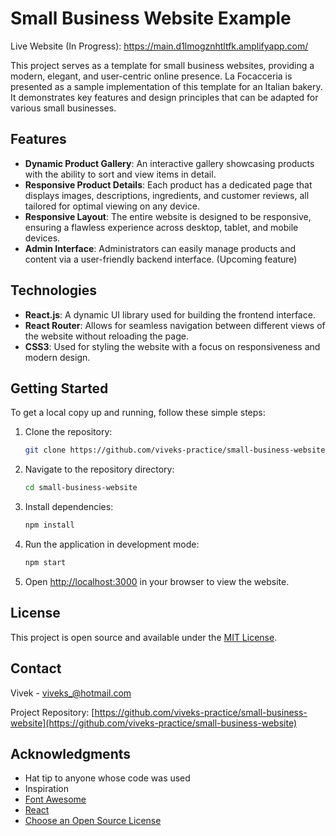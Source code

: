# Small Business Website Example

Live Website (In Progress): https://main.d1lmogznhtltfk.amplifyapp.com/

This project serves as a template for small business websites, providing a modern, elegant, and user-centric online presence. La Focacceria is presented as a sample implementation of this template for an Italian bakery. It demonstrates key features and design principles that can be adapted for various small businesses.

## Features

- **Dynamic Product Gallery**: An interactive gallery showcasing products with the ability to sort and view items in detail.
- **Responsive Product Details**: Each product has a dedicated page that displays images, descriptions, ingredients, and customer reviews, all tailored for optimal viewing on any device.
- **Responsive Layout**: The entire website is designed to be responsive, ensuring a flawless experience across desktop, tablet, and mobile devices.
- **Admin Interface**: Administrators can easily manage products and content via a user-friendly backend interface. (Upcoming feature)

## Technologies

- **React.js**: A dynamic UI library used for building the frontend interface.
- **React Router**: Allows for seamless navigation between different views of the website without reloading the page.
- **CSS3**: Used for styling the website with a focus on responsiveness and modern design.

## Getting Started

To get a local copy up and running, follow these simple steps:

1. Clone the repository:

   ```bash
   git clone https://github.com/viveks-practice/small-business-website.git
   ```

2. Navigate to the repository directory:

   ```bash
   cd small-business-website
   ```

3. Install dependencies:

   ```bash
   npm install
   ```

4. Run the application in development mode:

   ```bash
   npm start
   ```

5. Open [http://localhost:3000](http://localhost:3000) in your browser to view the website.

## License

This project is open source and available under the [MIT License](LICENSE.txt).

## Contact

Vivek - viveks_@hotmail.com

Project Repository: [https://github.com/viveks-practice/small-business-website](https://github.com/viveks-practice/small-business-website)

## Acknowledgments

- Hat tip to anyone whose code was used
- Inspiration
- [Font Awesome](https://fontawesome.com)
- [React](https://reactjs.org/)
- [Choose an Open Source License](https://choosealicense.com)
